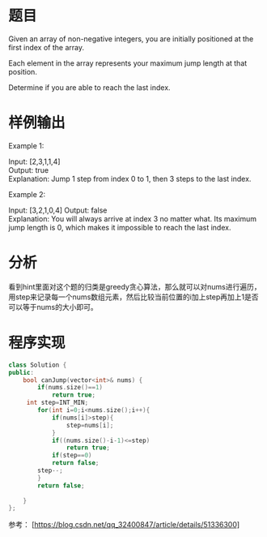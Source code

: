 # 题目
Given an array of non-negative integers, you are initially positioned at the first index of the array.

Each element in the array represents your maximum jump length at that position.

Determine if you are able to reach the last index.
# 样例输出
Example 1:

Input: [2,3,1,1,4]\
Output: true\
Explanation: Jump 1 step from index 0 to 1, then 3 steps to the last index.

Example 2:

Input: [3,2,1,0,4]
Output: false\
Explanation: You will always arrive at index 3 no matter what. Its maximum  jump length is 0, which makes it impossible to reach the last index.
# 分析
看到hint里面对这个题的归类是greedy贪心算法，那么就可以对nums进行遍历，用step来记录每一个nums数组元素，然后比较当前位置的i加上step再加上1是否可以等于nums的大小即可。
# 程序实现
```cpp
class Solution {
public:
    bool canJump(vector<int>& nums) {
        if(nums.size()==1)
            return true;
     int step=INT_MIN;
        for(int i=0;i<nums.size();i++){
            if(nums[i]>step){
                step=nums[i];
            }
            if((nums.size()-i-1)<=step)
                return true;
            if(step==0)
            return false;
        step--;
        }
        return false;
        
    }
};
```
参考：
[https://blog.csdn.net/qq_32400847/article/details/51336300]